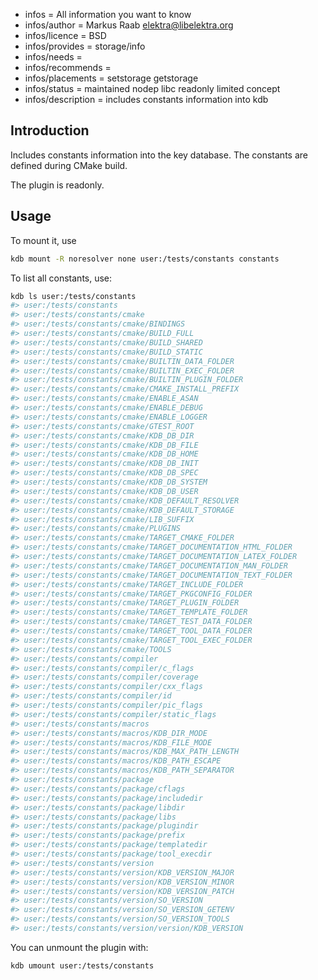 - infos = All information you want to know
- infos/author = Markus Raab <elektra@libelektra.org>
- infos/licence = BSD
- infos/provides = storage/info
- infos/needs =
- infos/recommends =
- infos/placements = setstorage getstorage
- infos/status = maintained nodep libc readonly limited concept
- infos/description = includes constants information into kdb

## Introduction

Includes constants information into the key database. The constants are defined during CMake build.

The plugin is readonly.

## Usage

To mount it, use

```sh
kdb mount -R noresolver none user:/tests/constants constants
```

To list all constants, use:

```sh
kdb ls user:/tests/constants
#> user:/tests/constants
#> user:/tests/constants/cmake
#> user:/tests/constants/cmake/BINDINGS
#> user:/tests/constants/cmake/BUILD_FULL
#> user:/tests/constants/cmake/BUILD_SHARED
#> user:/tests/constants/cmake/BUILD_STATIC
#> user:/tests/constants/cmake/BUILTIN_DATA_FOLDER
#> user:/tests/constants/cmake/BUILTIN_EXEC_FOLDER
#> user:/tests/constants/cmake/BUILTIN_PLUGIN_FOLDER
#> user:/tests/constants/cmake/CMAKE_INSTALL_PREFIX
#> user:/tests/constants/cmake/ENABLE_ASAN
#> user:/tests/constants/cmake/ENABLE_DEBUG
#> user:/tests/constants/cmake/ENABLE_LOGGER
#> user:/tests/constants/cmake/GTEST_ROOT
#> user:/tests/constants/cmake/KDB_DB_DIR
#> user:/tests/constants/cmake/KDB_DB_FILE
#> user:/tests/constants/cmake/KDB_DB_HOME
#> user:/tests/constants/cmake/KDB_DB_INIT
#> user:/tests/constants/cmake/KDB_DB_SPEC
#> user:/tests/constants/cmake/KDB_DB_SYSTEM
#> user:/tests/constants/cmake/KDB_DB_USER
#> user:/tests/constants/cmake/KDB_DEFAULT_RESOLVER
#> user:/tests/constants/cmake/KDB_DEFAULT_STORAGE
#> user:/tests/constants/cmake/LIB_SUFFIX
#> user:/tests/constants/cmake/PLUGINS
#> user:/tests/constants/cmake/TARGET_CMAKE_FOLDER
#> user:/tests/constants/cmake/TARGET_DOCUMENTATION_HTML_FOLDER
#> user:/tests/constants/cmake/TARGET_DOCUMENTATION_LATEX_FOLDER
#> user:/tests/constants/cmake/TARGET_DOCUMENTATION_MAN_FOLDER
#> user:/tests/constants/cmake/TARGET_DOCUMENTATION_TEXT_FOLDER
#> user:/tests/constants/cmake/TARGET_INCLUDE_FOLDER
#> user:/tests/constants/cmake/TARGET_PKGCONFIG_FOLDER
#> user:/tests/constants/cmake/TARGET_PLUGIN_FOLDER
#> user:/tests/constants/cmake/TARGET_TEMPLATE_FOLDER
#> user:/tests/constants/cmake/TARGET_TEST_DATA_FOLDER
#> user:/tests/constants/cmake/TARGET_TOOL_DATA_FOLDER
#> user:/tests/constants/cmake/TARGET_TOOL_EXEC_FOLDER
#> user:/tests/constants/cmake/TOOLS
#> user:/tests/constants/compiler
#> user:/tests/constants/compiler/c_flags
#> user:/tests/constants/compiler/coverage
#> user:/tests/constants/compiler/cxx_flags
#> user:/tests/constants/compiler/id
#> user:/tests/constants/compiler/pic_flags
#> user:/tests/constants/compiler/static_flags
#> user:/tests/constants/macros
#> user:/tests/constants/macros/KDB_DIR_MODE
#> user:/tests/constants/macros/KDB_FILE_MODE
#> user:/tests/constants/macros/KDB_MAX_PATH_LENGTH
#> user:/tests/constants/macros/KDB_PATH_ESCAPE
#> user:/tests/constants/macros/KDB_PATH_SEPARATOR
#> user:/tests/constants/package
#> user:/tests/constants/package/cflags
#> user:/tests/constants/package/includedir
#> user:/tests/constants/package/libdir
#> user:/tests/constants/package/libs
#> user:/tests/constants/package/plugindir
#> user:/tests/constants/package/prefix
#> user:/tests/constants/package/templatedir
#> user:/tests/constants/package/tool_execdir
#> user:/tests/constants/version
#> user:/tests/constants/version/KDB_VERSION_MAJOR
#> user:/tests/constants/version/KDB_VERSION_MINOR
#> user:/tests/constants/version/KDB_VERSION_PATCH
#> user:/tests/constants/version/SO_VERSION
#> user:/tests/constants/version/SO_VERSION_GETENV
#> user:/tests/constants/version/SO_VERSION_TOOLS
#> user:/tests/constants/version/version/KDB_VERSION
```

You can unmount the plugin with:

```sh
kdb umount user:/tests/constants
```
